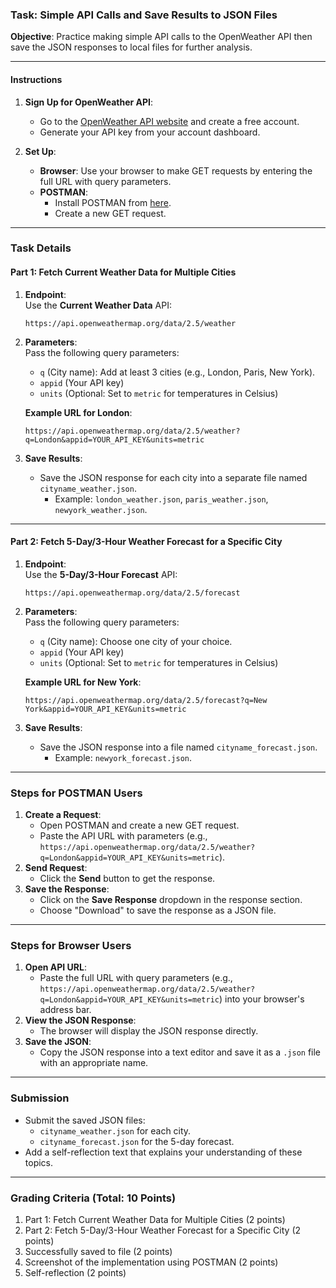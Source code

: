 ### Task: Simple API Calls and Save Results to JSON Files

**Objective**: Practice making simple API calls to the OpenWeather API then save the JSON responses to local files for further analysis.

---

#### **Instructions**

1. **Sign Up for OpenWeather API**:
   - Go to the [OpenWeather API website](https://openweathermap.org/api) and create a free account.
   - Generate your API key from your account dashboard.

2. **Set Up**:
   - **Browser**: Use your browser to make GET requests by entering the full URL with query parameters.
   - **POSTMAN**:
     - Install POSTMAN from [here](https://www.postman.com/downloads/).
     - Create a new GET request.

---

### Task Details

#### Part 1: Fetch Current Weather Data for Multiple Cities
1. **Endpoint**:  
   Use the **Current Weather Data** API:  
   ```
   https://api.openweathermap.org/data/2.5/weather
   ```

2. **Parameters**:  
   Pass the following query parameters:
   - `q` (City name): Add at least 3 cities (e.g., London, Paris, New York).
   - `appid` (Your API key)
   - `units` (Optional: Set to `metric` for temperatures in Celsius)

   **Example URL for London**:  
   ```
   https://api.openweathermap.org/data/2.5/weather?q=London&appid=YOUR_API_KEY&units=metric
   ```

3. **Save Results**:
   - Save the JSON response for each city into a separate file named `cityname_weather.json`.
     - Example: `london_weather.json`, `paris_weather.json`, `newyork_weather.json`.

---

#### Part 2: Fetch 5-Day/3-Hour Weather Forecast for a Specific City
1. **Endpoint**:  
   Use the **5-Day/3-Hour Forecast** API:  
   ```
   https://api.openweathermap.org/data/2.5/forecast
   ```

2. **Parameters**:  
   Pass the following query parameters:
   - `q` (City name): Choose one city of your choice.
   - `appid` (Your API key)
   - `units` (Optional: Set to `metric` for temperatures in Celsius)

   **Example URL for New York**:  
   ```
   https://api.openweathermap.org/data/2.5/forecast?q=New York&appid=YOUR_API_KEY&units=metric
   ```

3. **Save Results**:
   - Save the JSON response into a file named `cityname_forecast.json`.  
     - Example: `newyork_forecast.json`.

---

### Steps for POSTMAN Users
1. **Create a Request**:
   - Open POSTMAN and create a new GET request.
   - Paste the API URL with parameters (e.g., `https://api.openweathermap.org/data/2.5/weather?q=London&appid=YOUR_API_KEY&units=metric`).
2. **Send Request**:
   - Click the **Send** button to get the response.
3. **Save the Response**:
   - Click on the **Save Response** dropdown in the response section.
   - Choose "Download" to save the response as a JSON file.

---

### Steps for Browser Users
1. **Open API URL**:
   - Paste the full URL with query parameters (e.g., `https://api.openweathermap.org/data/2.5/weather?q=London&appid=YOUR_API_KEY&units=metric`) into your browser's address bar.
2. **View the JSON Response**:
   - The browser will display the JSON response directly.
3. **Save the JSON**:
   - Copy the JSON response into a text editor and save it as a `.json` file with an appropriate name.

---

### Submission
- Submit the saved JSON files:
  - `cityname_weather.json` for each city.
  - `cityname_forecast.json` for the 5-day forecast.
- Add a self-reflection text that explains your understanding of these topics.

---

### Grading Criteria (Total: 10 Points)
1. Part 1: Fetch Current Weather Data for Multiple Cities (2 points)
2. Part 2: Fetch 5-Day/3-Hour Weather Forecast for a Specific City (2 points)
3. Successfully saved to file (2 points)
4. Screenshot of the implementation using POSTMAN (2 points)
5. Self-reflection (2 points)
